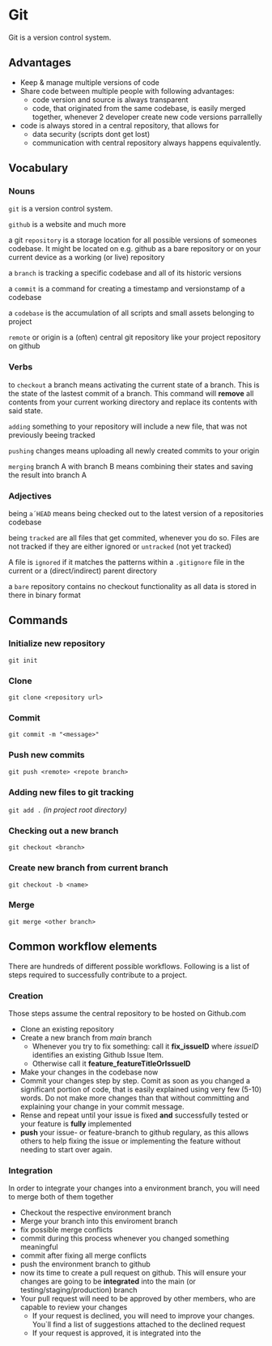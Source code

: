 # Git

Git is a version control system.

## Advantages
- Keep & manage multiple versions of code
- Share code between multiple people with following advantages:
    - code version and source is always transparent
    - code, that originated from the same codebase, is easily merged together, whenever 2 developer create new code versions parrallelly
- code is always stored in a central repository, that allows for
    - data security (scripts dont get lost)
    - communication with central repository always happens equivalently. 

## Vocabulary


### Nouns

`git` is a version control system.

`github` is a website and much more

a git `repository` is a storage location for all possible versions of someones codebase. It might be located on e.g. github as a bare repository or on your current device as a working (or live) repository

a `branch` is tracking a specific codebase and all of its historic versions

a `commit` is a command for creating a timestamp and versionstamp of a codebase

a `codebase` is the accumulation of all scripts and small assets belonging to project

`remote` or origin is a (often) central git repository like your project repository on github

### Verbs

to `checkout` a branch means activating the current state of a branch. This is the state of the lastest commit of a branch. This command will **remove** all contents from your current working directory and replace its contents with said state.

`adding` something to your repository will include a new file, that was not previously beeing tracked

`pushing` changes means uploading all newly created commits to your origin

`merging` branch A with branch B means combining their states and saving the result into branch A 

### Adjectives

being `a´HEAD` means being checked out to the latest version of a repositories codebase

being `tracked` are all files that get commited, whenever you do so. Files are not tracked if they are either ignored or `untracked` (not yet tracked)

A file is `ignored` if it matches the patterns within a `.gitignore` file in the current or a (direct/indirect) parent directory

a `bare` repository contains no checkout functionality as all data is stored in there in binary format

## Commands

### Initialize new repository
`git init`

### Clone
`git clone <repository url>`

### Commit
`git commit -m "<message>"`

### Push new commits
`git push <remote> <repote branch>`

### Adding new files to git tracking
`git add .` *(in project root directory)*

### Checking out a new branch
`git checkout <branch>`

### Create new branch from current branch
`git checkout -b <name>`

### Merge
`git merge <other branch>`


## Common workflow elements

There are hundreds of different possible workflows. Following is a list of steps required to successfully contribute to a project.


### Creation
Those steps assume the central repository to be hosted on Github.com
- Clone an existing repository
- Create a new branch from *main* branch
    - Whenever you try to fix something: call it **fix_issueID** where *issueID* identifies an existing Github Issue Item. 
    - Otherwise call it **feature_featureTitleOrIssueID** 
- Make your changes in the codebase now
- Commit your changes step by step. Comit as soon as you changed a significant portion of code, that is easily explained using very few (5-10) words. Do not make more changes than that without committing and explaining your change in your commit message.
- Rense and repeat until your issue is fixed **and** successfully tested or your feature is **fully** implemented
- **push** your issue- or feature-branch to github regulary, as this allows others to help fixing the issue or implementing the feature without needing to start over again.

### Integration
In order to integrate your changes into a environment branch, you will need to merge both of them together
- Checkout the respective environment branch
- Merge your branch into this enviroment branch
- fix possible merge conflicts
- commit during this process whenever you changed something meaningful
- commit after fixing all merge conflicts
- push the environment branch to github
- now its time to create a pull request on github. This will ensure your changes are going to be **integrated** into the main (or testing/staging/production) branch
- Your pull request will need to be approved by other members, who are capable to review your changes
    - If your request is declined, you will need to improve your changes. You`ll find a list of suggestions attached to the declined request 
    - If your request is approved, it is integrated into the 